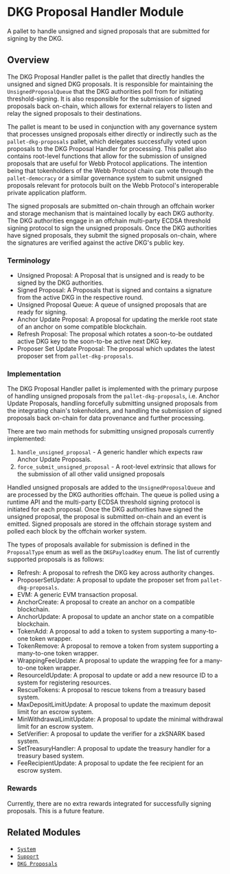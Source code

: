  # DKG Proposal Handler Module

 A pallet to handle unsigned and signed proposals that are submitted for signing by the DKG.

 ## Overview

 The DKG Proposal Handler pallet is the pallet that directly handles the unsigned and
 signed DKG proposals. It is responsible for maintaining the `UnsignedProposalQueue` that the
 DKG authorities poll from for initiating threshold-signing. It is also responsible for the
 submission of signed proposals back on-chain, which allows for external relayers to listen and
 relay the signed proposals to their destinations.

 The pallet is meant to be used in conjunction with any governance system that processes
 unsigned proposals either directly or indirectly such as the `pallet-dkg-proposals` pallet,
 which delegates successfully voted upon proposals to the DKG Proposal Handler for processing.
 This pallet also contains root-level functions that allow for the submission of unsigned
 proposals that are useful for Webb Protocol applications. The intention being that tokenholders
 of the Webb Protocol chain can vote through the `pallet-democracy` or a similar governance
 system to submit unsigned proposals relevant for protocols built on the Webb Protocol's
 interoperable private application platform.

 The signed proposals are submitted on-chain through an offchain worker and storage mechanism
 that is maintained locally by each DKG authority. The DKG authorities engage in an offchain
 multi-party ECDSA threshold signing protocol to sign the unsigned proposals. Once the DKG
 authorities have signed proposals, they submit the signed proposals on-chain, where the
 signatures are verified against the active DKG's public key.

 ### Terminology

 - Unsigned Proposal: A Proposal that is unsigned and is ready to be signed by the DKG
   authorities.
 - Signed Proposal: A Proposals that is signed and contains a signature from the active DKG in
   the respective round.
 - Unsigned Proposal Queue: A queue of unsigned proposals that are ready for signing.
 - Anchor Update Proposal: A proposal for updating the merkle root state of an anchor on some
   compatible blockchain.
 - Refresh Proposal: The proposal which rotates a soon-to-be outdated active DKG key to the
   soon-to-be active next DKG key.
 - Proposer Set Update Proposal: The proposal which updates the latest proposer set from
   `pallet-dkg-proposals`.

 ### Implementation

 The DKG Proposal Handler pallet is implemented with the primary purpose of handling unsigned
 proposals from the `pallet-dkg-proposals`, i.e. Anchor Update Proposals, handling forcefully
 submitting unsigned proposals from the integrating chain's tokenholders, and handling the
 submission of signed proposals back on-chain for data provenance and further processing.

 There are two main methods for submitting unsigned proposals currently implemented:
 1. `handle_unsigned_proposal` - A generic handler which expects raw Anchor Update Proposals.
 2. `force_submit_unsigned_proposal` - A root-level extrinsic that allows for the submission of
 all other valid unsigned proposals

 Handled unsigned proposals are added to the `UnsignedProposalQueue` and are processed by the DKG
 authorities offchain. The queue is polled using a runtime API and the multi-party ECDSA
 threshold signing protocol is initiated for each proposal. Once the DKG authorities have signed
 the unsigned proposal, the proposal is submitted on-chain and an event is emitted.
 Signed proposals are stored in the offchain storage system and polled each block by the offchain
 worker system.

 The types of proposals available for submission is defined in the `ProposalType` enum as well as
 the `DKGPayloadKey` enum. The list of currently supported proposals is as follows:
 - Refresh: A proposal to refresh the DKG key across authority changes.
 - ProposerSetUpdate: A proposal to update the proposer set from `pallet-dkg-proposals`.
 - EVM: A generic EVM transaction proposal.
 - AnchorCreate: A proposal to create an anchor on a compatible blockchain.
 - AnchorUpdate: A proposal to update an anchor state on a compatible blockchain.
 - TokenAdd: A proposal to add a token to system supporting a many-to-one token wrapper.
 - TokenRemove: A proposal to remove a token from system supporting a many-to-one token wrapper.
 - WrappingFeeUpdate: A proposal to update the wrapping fee for a many-to-one token wrapper.
 - ResourceIdUpdate: A proposal to update or add a new resource ID to a system for registering
   resources.
 - RescueTokens: A proposal to rescue tokens from a treasury based system.
 - MaxDepositLimitUpdate: A proposal to update the maximum deposit limit for an escrow system.
 - MinWithdrawalLimitUpdate: A proposal to update the minimal withdrawal limit for an escrow
   system.
 - SetVerifier: A proposal to update the verifier for a zkSNARK based system.
 - SetTreasuryHandler: A proposal to update the treasury handler for a treasury based system.
 - FeeRecipientUpdate: A proposal to update the fee recipient for an escrow system.

 ### Rewards

 Currently, there are no extra rewards integrated for successfully signing proposals. This is a
 future feature.

 ## Related Modules

 * [`System`](https://github.com/paritytech/substrate/tree/master/frame/system)
 * [`Support`](https://github.com/paritytech/substrate/tree/master/frame/support)
 * [`DKG Proposals`]([../../pallet-dkg-proposals](https://github.com/webb-tools/dkg-substrate/blob/664aebd10e6c1dc9e787a0465fd36b60e5e82c0d/pallets/dkg-proposals))
